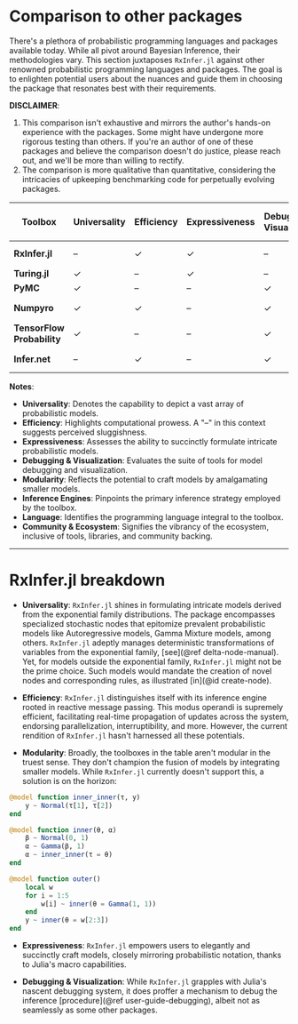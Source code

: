 # Comparison to other packages

There's a plethora of probabilistic programming languages and packages available today. While all pivot around Bayesian Inference, their methodologies vary. This section juxtaposes `RxInfer.jl` against other renowned probabilistic programming languages and packages. The goal is to enlighten potential users about the nuances and guide them in choosing the package that resonates best with their requirements.

**DISCLAIMER**: 
1. This comparison isn't exhaustive and mirrors the author's hands-on experience with the packages. Some might have undergone more rigorous testing than others. If you're an author of one of these packages and believe the comparison doesn't do justice, please reach out, and we'll be more than willing to rectify.
2. The comparison is more qualitative than quantitative, considering the intricacies of upkeeping benchmarking code for perpetually evolving packages.



| Toolbox                  | Universality | Efficiency | Expressiveness | Debugging & Visualization | Modularity | Inference Engine      | Language | Community & Ecosystem | 
|--------------------------|--------------|------------|----------------|---------------------------|------------|-----------------------|----------|-----------------------|
| **RxInfer.jl**           | –            | ✓          | ✓              | –                         | –          | Message-passing       | Julia    | –                     |
| **Turing.jl**            | ✓            | –          | ✓              | –                         | –          | Sampling              | Julia    | ✓                     |
| **PyMC**                 | ✓            | –          | –              | ✓                         | –          | Sampling              | Python   | ✓                     |
| **Numpyro**              | ✓            | ✓          | –              | ✓                         | –          | Variational Inference | Python   | ✓                     |
| **TensorFlow Probability** | ✓          | –          | –              | ✓                         | –          | Variational Inference | Python   | ✓                     |
| **Infer.net**            | –            | ✓          | –              | ✓                         | –          | Message-passing       | C#       | –                     |


**Notes**:
- **Universality**: Denotes the capability to depict a vast array of probabilistic models.
- **Efficiency**: Highlights computational prowess. A "–" in this context suggests perceived sluggishness.
- **Expressiveness**: Assesses the ability to succinctly formulate intricate probabilistic models.
- **Debugging & Visualization**: Evaluates the suite of tools for model debugging and visualization.
- **Modularity**: Reflects the potential to craft models by amalgamating smaller models.
- **Inference Engines**: Pinpoints the primary inference strategy employed by the toolbox.
- **Language**: Identifies the programming language integral to the toolbox.
- **Community & Ecosystem**: Signifies the vibrancy of the ecosystem, inclusive of tools, libraries, and community backing.

---

# RxInfer.jl breakdown

- **Universality**: `RxInfer.jl` shines in formulating intricate models derived from the exponential family distributions. The package encompasses specialized stochastic nodes that epitomize prevalent probabilistic models like Autoregressive models, Gamma Mixture models, among others. `RxInfer.jl` adeptly manages deterministic transformations of variables from the exponential family, [see](@ref delta-node-manual). Yet, for models outside the exponential family, `RxInfer.jl` might not be the prime choice. Such models would mandate the creation of novel nodes and corresponding rules, as illustrated [in](@id create-node).
  
- **Efficiency**: `RxInfer.jl` distinguishes itself with its inference engine rooted in reactive message passing. This modus operandi is supremely efficient, facilitating real-time propagation of updates across the system, endorsing parallelization, interruptibility, and more. However, the current rendition of `RxInfer.jl` hasn't harnessed all these potentials.

- **Modularity**: Broadly, the toolboxes in the table aren't modular in the truest sense. They don't champion the fusion of models by integrating smaller models. While `RxInfer.jl` currently doesn't support this, a solution is on the horizon:
  
```julia
@model function inner_inner(τ, y)
    y ~ Normal(τ[1], τ[2])
end

@model function inner(θ, α)
    β ~ Normal(0, 1)
    α ~ Gamma(β, 1)
    α ~ inner_inner(τ = θ)
end

@model function outer()
    local w
    for i = 1:5
        w[i] ~ inner(θ = Gamma(1, 1))
    end
    y ~ inner(θ = w[2:3])
end
```

- **Expressiveness**: `RxInfer.jl` empowers users to elegantly and succinctly craft models, closely mirroring probabilistic notation, thanks to Julia's macro capabilities.

- **Debugging & Visualization**: While `RxInfer.jl` grapples with Julia's nascent debugging system, it does proffer a mechanism to debug the inference [procedure](@ref user-guide-debugging), albeit not as seamlessly as some other packages.